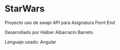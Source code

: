 # StarWars
 Proyecto uso de swapi API para Asignatura Front End

Desarrollado por Halber Albarracin Barreto

Lenguaje usado: Angular
